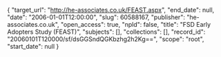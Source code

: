 {
  "target_url": "http://he-associates.co.uk/FEAST.aspx", 
  "end_date": null, 
  "date": "2006-01-01T12:00:00", 
  "slug": 60588167, 
  "publisher": "he-associates.co.uk", 
  "open_access": true, 
  "npld": false, 
  "title": "FSD Early Adopters Study (FEAST)", 
  "subjects": [], 
  "collections": [], 
  "record_id": "20060101T120000/sf/dsGGSndQGKbzhg2h2Kg==", 
  "scope": "root", 
  "start_date": null
}


